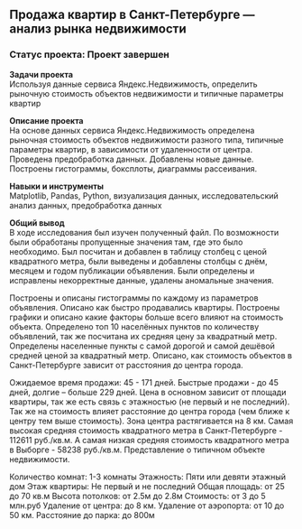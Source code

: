 ## Продажа квартир в Санкт-Петербурге — анализ рынка недвижимости

### **Статус проекта**: Проект завершен 

**Задачи проекта**   
Используя данные сервиса Яндекс.Недвижимость, определить рыночную стоимость объектов недвижимости и типичные параметры квартир

**Описание проекта**   
На основе данных сервиса Яндекс.Недвижимость определена рыночная стоимость
объектов недвижимости разного типа, типичные параметры квартир, в зависимости от
удаленности от центра. Проведена предобработка данных. Добавлены новые данные.
Построены гистограммы, боксплоты, диаграммы рассеивания.

**Навыки и инструменты**   
Matplotlib, Pandas, Python, визуализация данных, исследовательский анализ данных, предобработка данных

**Общий вывод**   
В ходе исследования был изучен полученный файл. По возможности были обработаны пропущенные значения там, где это было необходимо. Был посчитан и добавлен в таблицу столбец с ценой квадратного метра, были выведены и добавлены столбцы с днём, месяцем и годом публикации объявления. Были определены и исправлены некорректные данные, удалены аномальные значения.

Построены и описаны гистограммы по каждому из параметров объявления. Описано как быстро продавались квартиры. Построены графики и описано какие факторы больше всего влияют на стоимость объекта. Определено топ 10 населённых пунктов по количеству объявлений, так же посчитана их средняя цену за квадратный метр. Определены населенные пункты с самой дорогой и самой дешёвой средней ценой за квадратный метр. Описано, как стоимость объектов в Санкт-Петербурге зависит от расстояния до центра города.

Ожидаемое время продажи: 45 - 171 дней.
Быстрые продажи - до 45 дней, долгие – больше 229 дней.
Цена в основном зависит от площади квартиры, так же есть связь с этажностью (не первый и не последний).
Так же на стоимость влияет расстояние до центра города (чем ближе к центру тем выше стоимость). Зона центра растягивается на 8 км.
Самая высокая средняя стоимость квадратного метра в Санкт-Петербурге - 112611 руб./кв.м. А самая низкая средняя стоимость квадратного метра в Выборге - 58238 руб./кв.м.
Представление о типичном объекте недвижимости.

Количество комнат: 1-3 комнаты
Этажность: Пяти или девяти этажный дом
Этаж квартиры: Не первый и не последний
Общая площадь: от 25 до 70 кв.м
Высота потолков: от 2.5м до 2.8м
Стоимость: от 3 до 5 млн.руб
Удаление от центра: до 8 км.
Удаление от аэропорта: от 10 до 50 км.
Расстояние до парка: до 800м
